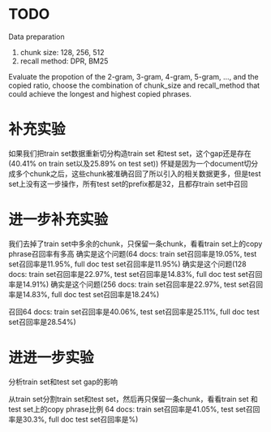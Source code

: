 # TODO

Data preparation
1. chunk size: 128, 256, 512
2. recall method: DPR, BM25

Evaluate the propotion of the 2-gram, 3-gram, 4-gram, 5-gram, ..., and the copied ratio, choose the combination of chunk_size and recall_method that could achieve the longest and highest copied phrases.

# 补充实验

如果我们把train set数据重新切分构造train set 和test set，这个gap还是存在(40.41% on train set以及25.89% on test set))
怀疑是因为一个document切分成多个chunk之后，这些chunk被准确召回了所以引入的相关数据更多，但是test set上没有这一步操作，所有test set的prefix都是32，且都存train set中召回

# 进一步补充实验

我们去掉了train set中多余的chunk，只保留一条chunk，看看train set上的copy phrase召回率有多高
确实是这个问题(64 docs: train set召回率是19.05%, test set召回率是11.95%, full doc test set召回率是11.95%)
确实是这个问题(128 docs: train set召回率是22.97%, test set召回率是14.83%, full doc test set召回率是14.91%)
确实是这个问题(256 docs: train set召回率是22.97%, test set召回率是14.83%, full doc test set召回率是18.24%)

召回64 docs: train set召回率是40.06%, test set召回率是25.11%, full doc test set召回率是28.54%)

# 进进一步实验
分析train set和test set gap的影响

从train set分割train set和test set，然后再只保留一条chunk，看看train set 和 test set上的copy phrase比例
64 docs: train set召回率是41.05%, test set召回率是30.3%, full doc test set召回率是%)

